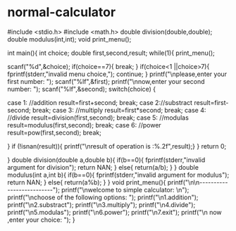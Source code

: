 # normal-calculator

#include <stdio.h>
#include <math.h>
double division(double,double);
double modulus(int,int);
void print_menu();

int main(){
    int choice;
    double first,second,result;
    while(1){
            print_menu();

scanf("%d",&choice);
if(choice==7){
    break;
}
if(choice<1 ||choice>7){
    fprintf(stderr,"invalid menu choice,");
    continue;
}
printf("\nplease,enter your first number: ");
scanf("%lf",&first);
printf("\nnow,enter your second number: ");
scanf("%lf",&second);
switch(choice)
{

case 1: //addition
    result=first+second;
    break;
    case 2://substract
        result=first-second;
    break;
case 3: //multiply
    result=first*second;
    break;
case 4: //divide
    result=division(first,second);
    break;
case 5: //modulas
    result=modulus(first,second);
    break;
      case 6: //power
          result=pow(first,second);
    break;

} 
if (!isnan(result)){
printf("\nresult of operation is :%.2f",result);}
}
return 0;

}
double division(double a,double b){
    if(b==0){
      fprintf(stderr,"invalid argument for division");
      return NAN;
    }
    else{
        return(a/b);
    }
}
double modulus(int a,int b){
    if(b==0){
      fprintf(stderr,"invalid argument for modulus");
      return NAN;
    }
    else{
        return(a%b);
    }
}
void print_menu(){
    printf("\n\n--------------------------");
printf("\nwelcome to simple calculator: \n");
printf("\nchoose of the following options: ");
printf("\n1.addition");
printf("\n2.substract");
printf("\n3.multiply");
printf("\n4.divide");
printf("\n5.modulas");
printf("\n6.power");
printf("\n7.exit");
printf("\n now ,enter your choice: ");
}
